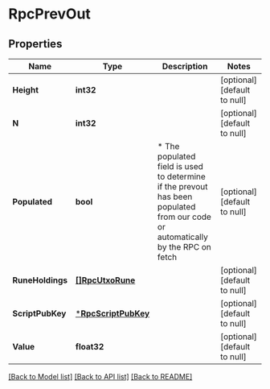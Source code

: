 # RpcPrevOut

## Properties
Name | Type | Description | Notes
------------ | ------------- | ------------- | -------------
**Height** | **int32** |  | [optional] [default to null]
**N** | **int32** |  | [optional] [default to null]
**Populated** | **bool** | * The populated field is used to determine if the prevout has been populated from our code or automatically by the RPC on fetch | [optional] [default to null]
**RuneHoldings** | [**[]RpcUtxoRune**](rpc.UtxoRune.md) |  | [optional] [default to null]
**ScriptPubKey** | [***RpcScriptPubKey**](rpc.ScriptPubKey.md) |  | [optional] [default to null]
**Value** | **float32** |  | [optional] [default to null]

[[Back to Model list]](../README.md#documentation-for-models) [[Back to API list]](../README.md#documentation-for-api-endpoints) [[Back to README]](../README.md)


